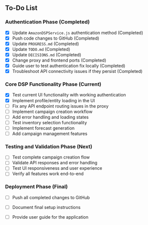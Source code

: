 ## To-Do List

### Authentication Phase (Completed)
- [x] Update `AmazonDSPService.js` authentication method (Completed)
- [x] Push code changes to GitHub (Completed)
- [x] Update `PROGRESS.md` (Completed)
- [x] Update `TODO.md` (Completed)
- [x] Update `DECISIONS.md` (Completed)
- [x] Change proxy and frontend ports (Completed)
- [x] Guide user to test authentication fix locally (Completed)
- [x] Troubleshoot API connectivity issues if they persist (Completed)

### Core DSP Functionality Phase (Current)
- [x] Test current UI functionality with working authentication
- [x] Implement profile/entity loading in the UI
- [ ] Fix any API endpoint routing issues in the proxy
- [ ] Implement campaign creation workflow
- [ ] Add error handling and loading states
- [ ] Test inventory selection functionality
- [ ] Implement forecast generation
- [ ] Add campaign management features

### Testing and Validation Phase (Next)
- [ ] Test complete campaign creation flow
- [ ] Validate API responses and error handling
- [ ] Test UI responsiveness and user experience
- [ ] Verify all features work end-to-end

### Deployment Phase (Final)
- [ ] Push all completed changes to GitHub
- [ ] Document final setup instructions
- [ ] Provide user guide for the application


